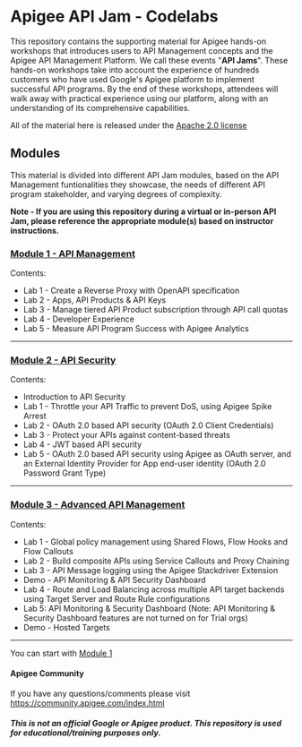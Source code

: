 # Apigee API Jam - Codelabs

This repository contains the supporting material for Apigee hands-on workshops that introduces users to API Management concepts and the Apigee API Management Platform. We call these events "**API Jams**".
These hands-on workshops take into account the experience of hundreds customers who have used Google's Apigee platform to implement successful API programs. By the end of these workshops, attendees will walk away with practical experience using our platform, along with an understanding of its comprehensive capabilities.

All of the material here is released under the [Apache 2.0 license](../LICENSE.md)

## Modules

This material is divided into different API Jam modules, based on the API Management funtionalities they showcase, the needs of different API program stakeholder, and varying degrees of complexity.

**Note - If you are using this repository during a virtual or in-person API Jam, please reference the appropriate module(s) based on instructor instructions.**

### [Module 1 - API Management](https://aliceinapiland.github.io/apijam/codelabs/apijam-mod-1/apijam-mod-1-intro/#0) 
Contents:
* Lab 1 - Create a Reverse Proxy with OpenAPI specification
* Lab 2 - Apps, API Products & API Keys
* Lab 3 - Manage tiered API Product subscription through API call quotas
* Lab 4 - Developer Experience
* Lab 5 - Measure API Program Success with Apigee Analytics

** **

### [Module 2 - API Security](https://aliceinapiland.github.io/apijam/codelabs/apijam-mod-2/apijam-mod-2-intro/#0)
Contents:
* Introduction to API Security
* Lab 1 - Throttle your API Traffic to prevent DoS, using Apigee Spike Arrest
* Lab 2 - OAuth 2.0 based API security (OAuth 2.0 Client Credentials)
* Lab 3 - Protect your APIs against content-based threats
* Lab 4 - JWT based API security
* Lab 5 - OAuth 2.0 based API security using Apigee as OAuth server, and an External Identity Provider for App end-user identity (OAuth 2.0 Password Grant Type)

** **

### [Module 3 - Advanced API Management](https://aliceinapiland.github.io/apijam/codelabs/apijam-mod-3/apijam-mod-3-intro/#0)
Contents:
* Lab 1 - Global policy management using Shared Flows, Flow Hooks and Flow Callouts
* Lab 2 - Build composite APIs using Service Callouts and Proxy Chaining
* Lab 3 - API Message logging using the Apigee Stackdriver Extension
* Demo - API Monitoring & API Security Dashboard
* Lab 4 - Route and Load Balancing across multiple API target backends using Target Server and Route Rule configurations
* Lab 5: API Monitoring & Security Dashboard (Note: API Monitoring & Security Dashboard features are not turned on for Trial orgs)
* Demo - Hosted Targets

** **

You can start with [Module 1](https://aliceinapiland.github.io/apijam/codelabs/modules/apijam-mod-1)

#### Apigee Community 
If you have any questions/comments please visit https://community.apigee.com/index.html

##### This is not an official Google or Apigee product. This repository is used for educational/training purposes only.
